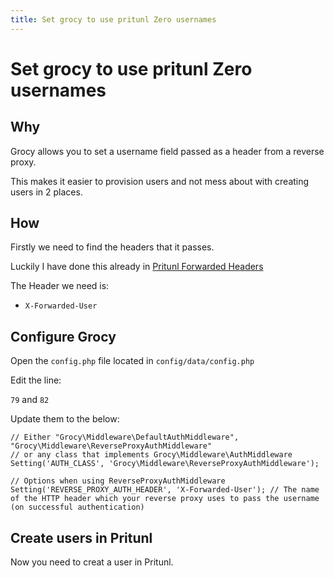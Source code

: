 ```yaml
---
title: Set grocy to use pritunl Zero usernames
---
```


# Set grocy to use pritunl Zero usernames

## Why

Grocy allows you to set a username field passed as a header from a reverse proxy.

This makes it easier to provision users and not mess about with creating users in 2 places.

## How

Firstly we need to find the headers that it passes.

Luckily I have done this already in [Pritunl Forwarded Headers](../pritunl/pritunl-forwarded-header.md)

The Header we need is:

* `X-Forwarded-User`

## Configure Grocy

Open the `config.php` file located in `config/data/config.php`

Edit the line:

`79` and `82`

Update them to the below:

```injectablephp
// Either "Grocy\Middleware\DefaultAuthMiddleware", "Grocy\Middleware\ReverseProxyAuthMiddleware"
// or any class that implements Grocy\Middleware\AuthMiddleware
Setting('AUTH_CLASS', 'Grocy\Middleware\ReverseProxyAuthMiddleware');

// Options when using ReverseProxyAuthMiddleware
Setting('REVERSE_PROXY_AUTH_HEADER', 'X-Forwarded-User'); // The name of the HTTP header which your reverse proxy uses to pass the username (on successful authentication)
```

## Create users in Pritunl

Now you need to creat a user in Pritunl.
